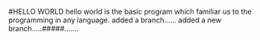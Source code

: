 #HELLO WORLD
hello world is the basic program which familiar us to the programming in any language.
added a branch......
added a new branch.....#####.......
